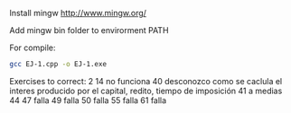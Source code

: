 Install mingw
http://www.mingw.org/

Add mingw bin folder to envirorment PATH

For compile:
```sh
gcc EJ-1.cpp -o EJ-1.exe
```
Exercises to correct:
2
14 no funciona
40 desconozco como se caclula el interes producido por el capital, redito, tiempo de imposición
41 a medias
44
47 falla
49 falla
50 falla
55 falla
61 falla

